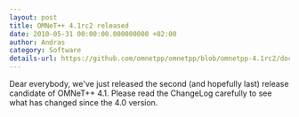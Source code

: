 ```yaml
---
layout: post
title: OMNeT++ 4.1rc2 released
date: 2010-05-31 00:00:00.000000000 +02:00
author: Andras
category: Software
details-url: https://github.com/omnetpp/omnetpp/blob/omnetpp-4.1rc2/doc/WhatsNew
---
```

Dear everybody, we've just released the second (and hopefully last) release
candidate of OMNeT++ 4.1. Please read the ChangeLog carefully to see what has
changed since the 4.0 version.